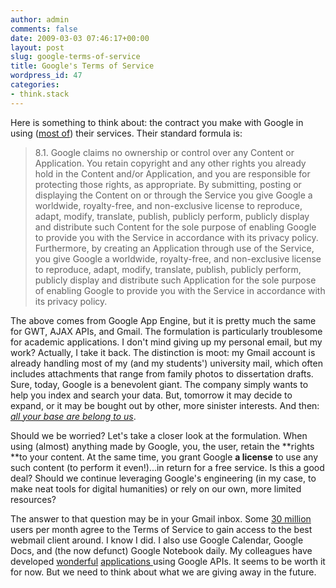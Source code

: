 ```yaml
---
author: admin
comments: false
date: 2009-03-03 07:46:17+00:00
layout: post
slug: google-terms-of-service
title: Google's Terms of Service
wordpress_id: 47
categories:
- think.stack
---
```


Here is something to think about: the contract you make with Google in using ([most of](http://tapthehive.com/discuss/This_Post_Not_Made_In_Chrome_Google_s_EULA_Sucks)) their services.  Their standard formula is:<!-- more -->



> 8.1. Google claims no ownership or control over any Content or Application. You retain copyright and any other rights you already hold in the Content and/or Application, and you are responsible for protecting those rights, as appropriate. By submitting, posting or displaying the Content on or through the Service you give Google a worldwide, royalty-free, and non-exclusive license to reproduce, adapt, modify, translate, publish, publicly perform, publicly display and distribute such Content for the sole purpose of enabling Google to provide you with the Service in accordance with its privacy policy. Furthermore, by creating an Application through use of the Service, you give Google a worldwide, royalty-free, and non-exclusive license to reproduce, adapt, modify, translate, publish, publicly perform, publicly display and distribute such Application for the sole purpose of enabling Google to provide you with the Service in accordance with its privacy policy.



The above comes from Google App Engine, but it is pretty much the same for GWT, AJAX APIs, and Gmail.  The formulation is particularly troublesome for academic applications.  I don't mind giving up my personal email, but my work?  Actually, I take it back.  The distinction is moot: my Gmail account is already handling most of my (and my students') university mail, which often includes attachments that range from family photos to dissertation drafts.  Sure, today, Google is a benevolent giant.  The company simply wants to help you index and search your data.  But, tomorrow it may decide to expand, or it may be bought out by other, more sinister interests.  And then: _[all your base are belong to us](http://en.wikipedia.org/wiki/File:AllYourBaseAnimated.gif)_.

Should we be worried?  Let's take a closer look at the formulation.  When using (almost) anything made by Google, you, the user, retain the **rights **to your content.  At the same time, you grant Google **a license** to use any such content (to perform it even!)...in return for a free service.  Is this a good deal?  Should we continue leveraging Google's engineering (in my case, to make neat tools for digital humanities) or rely on our own, more limited resources?

The answer to that question may be in your Gmail inbox.  Some [30 million](http://www.techcrunch.com/2009/01/14/gmail-grew-43-percent-last-year-aol-mail-and-hotmail-need-to-start-worrying/) users per month agree to the Terms of Service to gain access to the best webmail client around.  I know I did.  I also use Google Calendar, Google Docs, and (the now defunct) Google Notebook daily.  My colleagues have developed [wonderful](http://development.inventoriana.com/) [applications ](http://chs75.harvard.edu/manuscripts/image-viewer?folio=1r&ms=msB&image=)using Google APIs.  It seems to be worth it for now.  But we need to think about what we are giving away in the future.
